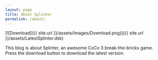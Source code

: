 ```yaml
---
layout: page
title: About Splinter
permalink: /about/
---
```

[![Download]({{ site.url }}/assets/Images/Download.png)]({{ site.url }}/assets/LatestSplinter.dsk)

This blog is about Splinter, an awesome CoCo 3 break-the-bricks game. Press the download button to download the latest version.
